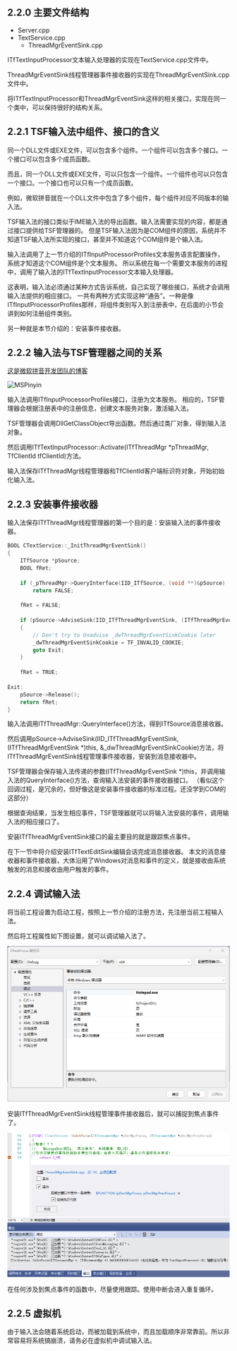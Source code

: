 ## 2.2.0 主要文件结构

- Server.cpp
- TextService.cpp
  - ThreadMgrEventSink.cpp

ITfTextInputProcessor文本输入处理器的实现在TextService.cpp文件中。

ThreadMgrEventSink线程管理器事件接收器的实现在ThreadMgrEventSink.cpp文件中。

将ITfTextInputProcessor和ThreadMgrEventSink这样的相关接口，实现在同一个类中，可以保持很好的结构关系。

## 2.2.1 TSF输入法中组件、接口的含义

同一个DLL文件或EXE文件，可以包含多个组件。一个组件可以包含多个接口。一个接口可以包含多个成员函数。

而且，同一个DLL文件或EXE文件，可以只包含一个组件。一个组件也可以只包含一个接口。一个接口也可以只有一个成员函数。

例如，微软拼音就在一个DLL文件中包含了多个组件，每个组件对应不同版本的输入法。

TSF输入法的接口类似于IME输入法的导出函数。输入法需要实现的内容，都是通过接口提供给TSF管理器的。
但是TSF输入法因为是COM组件的原因，系统并不知道TSF输入法所实现的接口，甚至并不知道这个COM组件是个输入法。

输入法调用了上一节介绍的ITfInputProcessorProfiles文本服务语言配置操作，系统才知道这个COM组件是个文本服务。
所以系统在每一个需要文本服务的进程中，调用了输入法的ITfTextInputProcessor文本输入处理器。

这表明，输入法必须通过某种方式告诉系统，自己实现了哪些接口，系统才会调用输入法提供的相应接口。
一共有两种方式实现这种“通告”。一种是像ITfInputProcessorProfiles那样，将组件类别写入到注册表中，在后面的小节会讲到如何注册组件类别。

另一种就是本节介绍的：安装事件接收器。

## 2.2.2 输入法与TSF管理器之间的关系

[这是微软拼音开发团队的博客](https://blog.csdn.net/MSPinyin?type=blog)

![MSPinyin](http://hi.csdn.net/attachment/201101/14/0_12949724148bK8.gif)

输入法调用ITfInputProcessorProfiles接口，注册为文本服务。
相应的，TSF管理器会根据注册表中的注册信息，创建文本服务对象，激活输入法。

TSF管理器会调用DllGetClassObject导出函数。然后通过类厂对象，得到输入法对象。

然后调用ITfTextInputProcessor::Activate(ITfThreadMgr *pThreadMgr, TfClientId tfClientId)方法。

输入法保存ITfThreadMgr线程管理器和TfClientId客户端标识符对象，开始初始化输入法。

## 2.2.3 安装事件接收器

输入法保存ITfThreadMgr线程管理器的第一个目的是：安装输入法的事件接收器。

```C++
BOOL CTextService::_InitThreadMgrEventSink()
{
    ITfSource *pSource;
    BOOL fRet;

    if (_pThreadMgr->QueryInterface(IID_ITfSource, (void **)&pSource) != S_OK)
        return FALSE;

    fRet = FALSE;

    if (pSource->AdviseSink(IID_ITfThreadMgrEventSink, (ITfThreadMgrEventSink *)this, &_dwThreadMgrEventSinkCookie) != S_OK)
    {
        // Don't try to Unadvise _dwThreadMgrEventSinkCookie later
        _dwThreadMgrEventSinkCookie = TF_INVALID_COOKIE;
        goto Exit;
    }

    fRet = TRUE;

Exit:
    pSource->Release();
    return fRet;
}
```
输入法调用ITfThreadMgr::QueryInterface()方法，得到ITfSource消息接收器。

然后调用pSource->AdviseSink(IID_ITfThreadMgrEventSink, (ITfThreadMgrEventSink *)this, &_dwThreadMgrEventSinkCookie)方法，将ITfThreadMgrEventSink线程管理事件接收器，安装到消息接收器中。

TSF管理器会保存输入法传递的参数(ITfThreadMgrEventSink *)this，并调用输入法的QueryInterface()方法，查询输入法安装的事件接收器接口。
（看似这个回调过程，是冗余的，但好像这是安装事件接收器的标准过程。还没学到COM的这部分）

根据查询结果，当发生相应事件，TSF管理器就可以将输入法安装的事件，调用输入法的相应接口了。

安装ITfThreadMgrEventSink接口的最主要目的就是跟踪焦点事件。

在下一节中将介绍安装ITfTextEditSink编辑会话完成消息接收器。
本文的消息接收器和事件接收器，大体沿用了Windows对消息和事件的定义，就是接收由系统触发的消息和接收由用户触发的事件。

## 2.2.4 调试输入法

将当前工程设置为启动工程，按照上一节介绍的注册方法，先注册当前工程输入法。

然后将工程属性如下图设置，就可以调试输入法了。

![debug](img/debug.png)

安装ITfThreadMgrEventSink线程管理事件接收器后，就可以捕捉到焦点事件了。

![Focus](img/Focus.png)

在任何涉及到焦点事件的函数中，尽量使用跟踪。使用中断会进入重复循环。

## 2.2.5 虚拟机

由于输入法会随着系统启动，而被加载到系统中，而且加载顺序非常靠前。所以非常容易将系统搞崩溃，请务必在虚拟机中调试输入法。